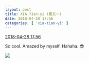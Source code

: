 ```yaml
---
layout: post
title: XIA Tian-yi (夏天一)
date: 2018-04-28 17:56
categories: [ 'xia-tian-yi' ]
---
```


<div class="weibo-info">
  <a href="https://weibo.com/6286030291/GecjrCw1i">2018-04-28 17:56</a>
</div>

So cool. Amazed by myself. Hahaha. 😎

<!-- more -->

<a href="https://wx3.sinaimg.cn/mw690/006RpxDlgy1fqsitzm2rjj32kw3vc7wm.jpg">
  <img class="weibo-pic-preview" src="https://wx3.sinaimg.cn/orj360/006RpxDlgy1fqsitzm2rjj32kw3vc7wm.jpg" />
</a>
